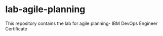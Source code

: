 # lab-agile-planning
This repository contains the lab for agile planning- IBM DevOps Engineer Certificate
